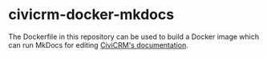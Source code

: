 # civicrm-docker-mkdocs

The Dockerfile in this repository can be used to build a Docker image which can run MkDocs for editing [CiviCRM's documentation](https://docs.civicrm.org).

